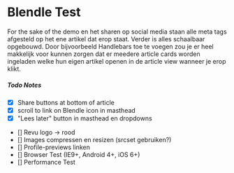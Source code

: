 Blendle Test
============

For the sake of the demo en het sharen op social media staan alle meta tags afgesteld op het ene artikel dat erop staat. Verder is alles schaalbaar opgebouwd. Door bijvoorbeeld Handlebars toe te voegen zou je er heel makkelijk voor kunnen zorgen dat er meedere article cards worden ingeladen welke hun eigen artikel openen in de article view wanneer je erop klikt.

##### Todo Notes
* [x] Share buttons at bottom of article
* [x] scroll to link on Blendle icon in masthead
* [x] "Lees later" button in masthead en dropdowns
* [] Revu logo -> rood
* [] Images compressen en resizen (srcset gebruiken?)
* [] Profile-previews linken
* [] Browser Test (IE9+, Android 4+, iOS 6+)
* [] Performance Test